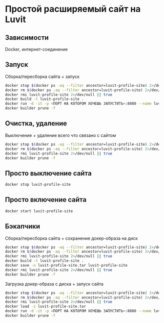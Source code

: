 # Простой расширяемый сайт на Luvit

## Зависимости

Docker, интернет-соединение

## Запуск

Сборка/пересборка сайта + запуск

```bash
docker stop $(docker ps -aq --filter ancestor=luvit-profile-site) 2>/dev/null
docker rm $(docker ps -aq --filter ancestor=luvit-profile-site) 2>/dev/null
docker rmi luvit-profile-site 2>/dev/null || true
docker build -t luvit-profile-site .
docker run -d -it -p <ПОРТ НА КОТОРОМ ХОЧЕШЬ ЗАПУСТИТЬ>:8080 --name luvit-profile-site --restart unless-stopped luvit-profile-site
docker builder prune -f
```

## Очистка, удаление

Выключение + удаление всего что связано с сайтом

```bash
docker stop $(docker ps -aq --filter ancestor=luvit-profile-site) 2>/dev/null
docker rm $(docker ps -aq --filter ancestor=luvit-profile-site) 2>/dev/null
docker rmi luvit-profile-site 2>/dev/null || true
docker builder prune -f
```

## Просто выключение сайта

```bash
docker stop luvit-profile-site
```

## Просто включение сайта

```bash
docker start luvit-profile-site
```

## Бэкапчики

Сборка/пересборка сайта + сохранение докер-образа на диск

```bash
docker stop $(docker ps -aq --filter ancestor=luvit-profile-site) 2>/dev/null
docker rm $(docker ps -aq --filter ancestor=luvit-profile-site) 2>/dev/null
docker rmi luvit-profile-site 2>/dev/null || true
docker build -t luvit-profile-site .
docker save -o luvit-profile-site.tar luvit-profile-site
docker rmi luvit-profile-site 2>/dev/null || true
docker builder prune -f
```

Загрузка докер-образа с диска + запуск сайта

```bash
docker stop $(docker ps -aq --filter ancestor=luvit-profile-site) 2>/dev/null
docker rm $(docker ps -aq --filter ancestor=luvit-profile-site) 2>/dev/null
docker rmi luvit-profile-site 2>/dev/null || true
docker load -i luvit-profile-site.tar
docker run -d -it -p <ПОРТ НА КОТОРОМ ХОЧЕШЬ ЗАПУСТИТЬ>:8080 --name luvit-profile-site --restart unless-stopped luvit-profile-site
docker builder prune -f
```